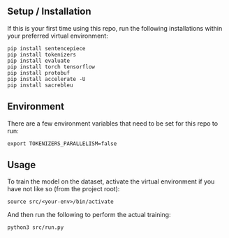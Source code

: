 ## Setup / Installation

If this is your first time using this repo, run the following installations within your preferred virtual environment:

```shell
pip install sentencepiece
pip install tokenizers
pip install evaluate
pip install torch tensorflow
pip install protobuf
pip install accelerate -U
pip install sacrebleu
```

## Environment

There are a few environment variables that need to be set for this repo to run:

```shell
export TOKENIZERS_PARALLELISM=false
```

## Usage

To train the model on the dataset, activate the virtual environment if you have not like so (from the project root):

```shell
source src/<your-env>/bin/activate
```

And then run the following to perform the actual training:

```shell
python3 src/run.py
```
